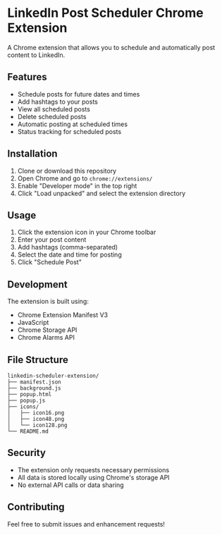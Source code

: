 # LinkedIn Post Scheduler Chrome Extension

A Chrome extension that allows you to schedule and automatically post content to LinkedIn.

## Features

- Schedule posts for future dates and times
- Add hashtags to your posts
- View all scheduled posts
- Delete scheduled posts
- Automatic posting at scheduled times
- Status tracking for scheduled posts

## Installation

1. Clone or download this repository
2. Open Chrome and go to `chrome://extensions/`
3. Enable "Developer mode" in the top right
4. Click "Load unpacked" and select the extension directory

## Usage

1. Click the extension icon in your Chrome toolbar
2. Enter your post content
3. Add hashtags (comma-separated)
4. Select the date and time for posting
5. Click "Schedule Post"

## Development

The extension is built using:
- Chrome Extension Manifest V3
- JavaScript
- Chrome Storage API
- Chrome Alarms API

## File Structure

```
linkedin-scheduler-extension/
├── manifest.json
├── background.js
├── popup.html
├── popup.js
├── icons/
│   ├── icon16.png
│   ├── icon48.png
│   └── icon128.png
└── README.md
```

## Security

- The extension only requests necessary permissions
- All data is stored locally using Chrome's storage API
- No external API calls or data sharing

## Contributing

Feel free to submit issues and enhancement requests! 